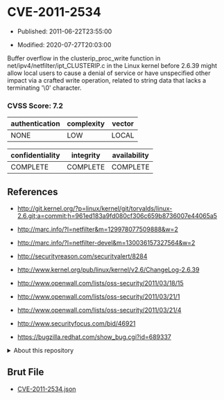 # CVE-2011-2534

- Published: 2011-06-22T23:55:00

- Modified: 2020-07-27T20:03:00

Buffer overflow in the clusterip_proc_write function in net/ipv4/netfilter/ipt_CLUSTERIP.c in the Linux kernel before 2.6.39 might allow local users to cause a denial of service or have unspecified other impact via a crafted write operation, related to string data that lacks a terminating '\0' character.

### CVSS Score: **7.2**

| authentication | complexity | vector |
| --- | --- | --- |
| NONE | LOW | LOCAL |

| confidentiality | integrity | availability |
| --- | --- | --- |
| COMPLETE | COMPLETE | COMPLETE |

## References

* http://git.kernel.org/?p=linux/kernel/git/torvalds/linux-2.6.git;a=commit;h=961ed183a9fd080cf306c659b8736007e44065a5

* http://marc.info/?l=netfilter&m=129978077509888&w=2

* http://marc.info/?l=netfilter-devel&m=130036157327564&w=2

* http://securityreason.com/securityalert/8284

* http://www.kernel.org/pub/linux/kernel/v2.6/ChangeLog-2.6.39

* http://www.openwall.com/lists/oss-security/2011/03/18/15

* http://www.openwall.com/lists/oss-security/2011/03/21/1

* http://www.openwall.com/lists/oss-security/2011/03/21/4

* http://www.securityfocus.com/bid/46921

* https://bugzilla.redhat.com/show_bug.cgi?id=689337

<details>
<summary>About this repository</summary> 

  This repository is part of the project [Live Hack CVE](https://github.com/Live-Hack-CVE). Main website can be found [www.live-hack.org](https://www.live-hack.org) 
  
  Made by [Sn0wAlice](https://github.com/Sn0wAlice) for the people that care about security and need to have a feed of the latest CVEs. Hope you enjoy it, don't forget to star the repo and follow me on [Twitter](https://twitter.com/Sn0wAlice) and [Github](https://github.com/Sn0wAlice). And that is my [personnal website](https://www.alice-snow.me/)

  - [Home Page](https://github.com/Live-Hack-CVE)
  - [Framework](https://github.com/Live-Hack-CVE/cve-framework)
  - [CVE database](https://github.com/Live-Hack-CVE/full_database)
  - [Changelog](https://github.com/Live-Hack-CVE/Changelog)
</details>

## Brut File

* [CVE-2011-2534.json](https://raw.githubusercontent.com/Live-Hack-CVE/full_database/main/cves/2011/CVE-2011-2534.json)

